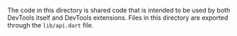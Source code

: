 <!--
Copyright 2025 The Flutter Authors
Use of this source code is governed by a BSD-style license that can be
found in the LICENSE file or at https://developers.google.com/open-source/licenses/bsd.
-->
The code in this directory is shared code that is intended to be used by
both DevTools itself and DevTools extensions. Files in this directory are
exported through the `lib/api.dart` file.
